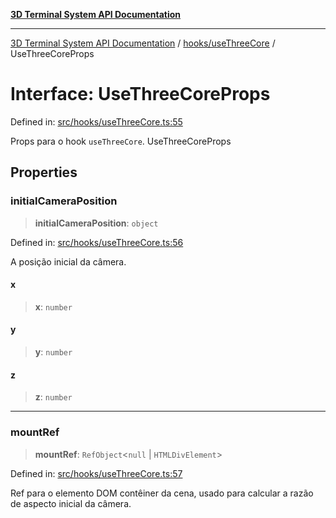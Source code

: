 [**3D Terminal System API Documentation**](../../../README.md)

***

[3D Terminal System API Documentation](../../../README.md) / [hooks/useThreeCore](../README.md) / UseThreeCoreProps

# Interface: UseThreeCoreProps

Defined in: [src/hooks/useThreeCore.ts:55](https://github.com/Dicommunitas/ThreeJS_Terminal_3D/blob/5b477f54175762d5c4c643839351148d429f45bb/src/hooks/useThreeCore.ts#L55)

Props para o hook `useThreeCore`.
 UseThreeCoreProps

## Properties

### initialCameraPosition

> **initialCameraPosition**: `object`

Defined in: [src/hooks/useThreeCore.ts:56](https://github.com/Dicommunitas/ThreeJS_Terminal_3D/blob/5b477f54175762d5c4c643839351148d429f45bb/src/hooks/useThreeCore.ts#L56)

A posição inicial da câmera.

#### x

> **x**: `number`

#### y

> **y**: `number`

#### z

> **z**: `number`

***

### mountRef

> **mountRef**: `RefObject`\<`null` \| `HTMLDivElement`\>

Defined in: [src/hooks/useThreeCore.ts:57](https://github.com/Dicommunitas/ThreeJS_Terminal_3D/blob/5b477f54175762d5c4c643839351148d429f45bb/src/hooks/useThreeCore.ts#L57)

Ref para o elemento DOM contêiner da cena,
                                                              usado para calcular a razão de aspecto inicial da câmera.
